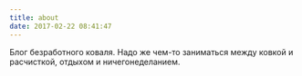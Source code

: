 ```yaml
---
title: about
date: 2017-02-22 08:41:47
---
```

Блог безработного коваля. Надо же чем-то заниматься между ковкой и расчисткой, отдыхом и ничегонеделанием.
